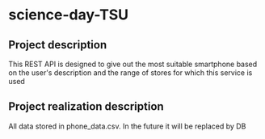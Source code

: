 # science-day-TSU
## Project description
This REST API is designed to give out the most suitable smartphone based on the user's description and the range of stores for which this service is used
## Project realization description
All data stored in phone_data.csv. In the future it will be replaced by DB
